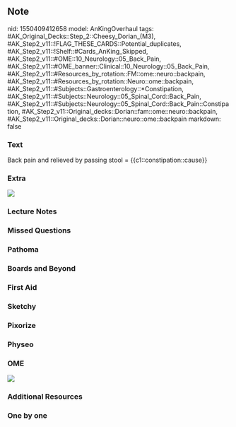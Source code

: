 ## Note
nid: 1550409412658
model: AnKingOverhaul
tags: #AK_Original_Decks::Step_2::Cheesy_Dorian_(M3), #AK_Step2_v11::!FLAG_THESE_CARDS::Potential_duplicates, #AK_Step2_v11::!Shelf::#Cards_AnKing_Skipped, #AK_Step2_v11::#OME::10_Neurology::05_Back_Pain, #AK_Step2_v11::#OME_banner::Clinical::10_Neurology::05_Back_Pain, #AK_Step2_v11::#Resources_by_rotation::FM::ome::neuro::backpain, #AK_Step2_v11::#Resources_by_rotation::Neuro::ome::backpain, #AK_Step2_v11::#Subjects::Gastroenterology::*Constipation, #AK_Step2_v11::#Subjects::Neurology::05_Spinal_Cord::Back_Pain, #AK_Step2_v11::#Subjects::Neurology::05_Spinal_Cord::Back_Pain::Constipation, #AK_Step2_v11::Original_decks::Dorian::fam::ome::neuro::backpain, #AK_Step2_v11::Original_decks::Dorian::neuro::ome::backpain
markdown: false

### Text
Back pain and relieved by passing stool = {{c1::constipation::cause}}

### Extra
<img src="paste-540392785182721.jpg">

### Lecture Notes


### Missed Questions


### Pathoma


### Boards and Beyond


### First Aid


### Sketchy


### Pixorize


### Physeo


### OME
<div class="ome-widget">
  <a href=
  "https://onlinemeded.org/spa/neurology/back-pain/acquire?ref=anki">
  <img src="_OME_AnkiFlashcards_Lesson_3.png"></a>
</div>

### Additional Resources


### One by one

